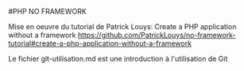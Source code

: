 #PHP NO FRAMEWORK

Mise en oeuvre du tutorial de Patrick Louys: Create a PHP application without a framework
https://github.com/PatrickLouys/no-framework-tutorial#create-a-php-application-without-a-framework

Le fichier git-utilisation.md est une introduction à l'utilisation de Git
